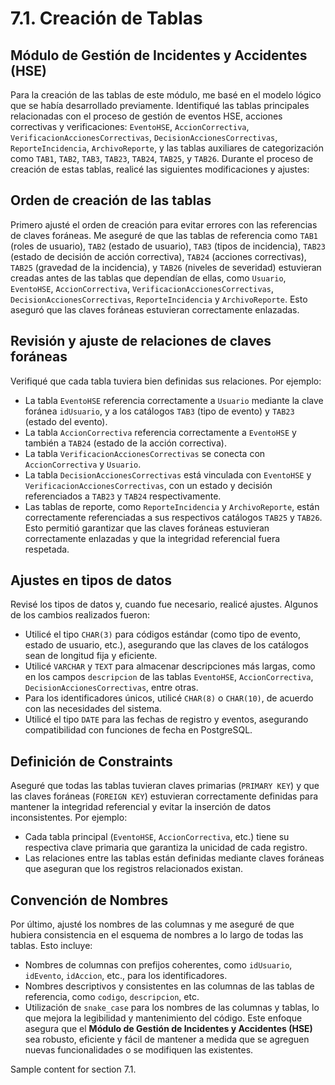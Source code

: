 # 7.1. Creación de Tablas

## Módulo de Gestión de Incidentes y Accidentes (HSE)
Para la creación de las tablas de este módulo, me basé en el modelo lógico que se había desarrollado previamente. Identifiqué las tablas principales relacionadas con el proceso de gestión de eventos HSE, acciones correctivas y verificaciones: `EventoHSE`, `AccionCorrectiva`, `VerificacionAccionesCorrectivas`, `DecisionAccionesCorrectivas`, `ReporteIncidencia`, `ArchivoReporte`, y las tablas auxiliares de categorización como `TAB1`, `TAB2`, `TAB3`, `TAB23`, `TAB24`, `TAB25`, y `TAB26`.
Durante el proceso de creación de estas tablas, realicé las siguientes modificaciones y ajustes:
## Orden de creación de las tablas
Primero ajusté el orden de creación para evitar errores con las referencias de claves foráneas. Me aseguré de que las tablas de referencia como `TAB1` (roles de usuario), `TAB2` (estado de usuario), `TAB3` (tipos de incidencia), `TAB23` (estado de decisión de acción correctiva), `TAB24` (acciones correctivas), `TAB25` (gravedad de la incidencia), y `TAB26` (niveles de severidad) estuvieran creadas antes de las tablas que dependían de ellas, como `Usuario`, `EventoHSE`, `AccionCorrectiva`, `VerificacionAccionesCorrectivas`, `DecisionAccionesCorrectivas`, `ReporteIncidencia` y `ArchivoReporte`. Esto aseguró que las claves foráneas estuvieran correctamente enlazadas.
## Revisión y ajuste de relaciones de claves foráneas
Verifiqué que cada tabla tuviera bien definidas sus relaciones. Por ejemplo:
- La tabla `EventoHSE` referencia correctamente a `Usuario` mediante la clave foránea `idUsuario`, y a los catálogos `TAB3` (tipo de evento) y `TAB23` (estado del evento).
- La tabla `AccionCorrectiva` referencia correctamente a `EventoHSE` y también a `TAB24` (estado de la acción correctiva).
- La tabla `VerificacionAccionesCorrectivas` se conecta con `AccionCorrectiva` y `Usuario`.
- La tabla `DecisionAccionesCorrectivas` está vinculada con `EventoHSE` y `VerificacionAccionesCorrectivas`, con un estado y decisión referenciados a `TAB23` y `TAB24` respectivamente.
- Las tablas de reporte, como `ReporteIncidencia` y `ArchivoReporte`, están correctamente referenciadas a sus respectivos catálogos `TAB25` y `TAB26`.
Esto permitió garantizar que las claves foráneas estuvieran correctamente enlazadas y que la integridad referencial fuera respetada.
## Ajustes en tipos de datos
Revisé los tipos de datos y, cuando fue necesario, realicé ajustes. Algunos de los cambios realizados fueron:
- Utilicé el tipo `CHAR(3)` para códigos estándar (como tipo de evento, estado de usuario, etc.), asegurando que las claves de los catálogos sean de longitud fija y eficiente.
- Utilicé `VARCHAR` y `TEXT` para almacenar descripciones más largas, como en los campos `descripcion` de las tablas `EventoHSE`, `AccionCorrectiva`, `DecisionAccionesCorrectivas`, entre otras.
- Para los identificadores únicos, utilicé `CHAR(8)` o `CHAR(10)`, de acuerdo con las necesidades del sistema.
- Utilicé el tipo `DATE` para las fechas de registro y eventos, asegurando compatibilidad con funciones de fecha en PostgreSQL.
## Definición de Constraints
Aseguré que todas las tablas tuvieran claves primarias (`PRIMARY KEY`) y que las claves foráneas (`FOREIGN KEY`) estuvieran correctamente definidas para mantener la integridad referencial y evitar la inserción de datos inconsistentes. Por ejemplo:
- Cada tabla principal (`EventoHSE`, `AccionCorrectiva`, etc.) tiene su respectiva clave primaria que garantiza la unicidad de cada registro.
- Las relaciones entre las tablas están definidas mediante claves foráneas que aseguran que los registros relacionados existan.
## Convención de Nombres
Por último, ajusté los nombres de las columnas y me aseguré de que hubiera consistencia en el esquema de nombres a lo largo de todas las tablas. Esto incluye:
- Nombres de columnas con prefijos coherentes, como `idUsuario`, `idEvento`, `idAccion`, etc., para los identificadores.
- Nombres descriptivos y consistentes en las columnas de las tablas de referencia, como `codigo`, `descripcion`, etc.
- Utilización de `snake_case` para los nombres de las columnas y tablas, lo que mejora la legibilidad y mantenimiento del código.
Este enfoque asegura que el **Módulo de Gestión de Incidentes y Accidentes (HSE)** sea robusto, eficiente y fácil de mantener a medida que se agreguen nuevas funcionalidades o se modifiquen las existentes.

Sample content for section 7.1.
